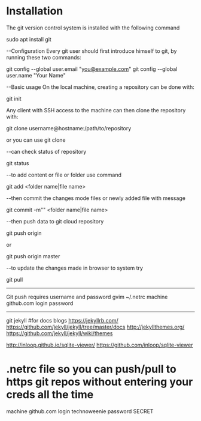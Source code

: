 # Installation
The git version control system is installed with the following command

sudo apt install git

--Configuration
Every git user should first introduce himself to git, by running these two commands:

git config --global user.email "you@example.com"
git config --global user.name "Your Name"

--Basic usage
On the local machine, creating a repository can be done with:

git init

Any client with SSH access to the machine can then clone the repository with:

git clone username@hostname:/path/to/repository

or you can use 
 git clone <http repository url>

--can check status of repository

git status

--to add content or file or folder use command

git add <folder name|file name>

--then commit the changes mode files or newly added file with message

git commit -m"<any message>" <folder name|file name>

--then push data to git cloud repository

git push origin 

or 

git push origin master

--to update the changes made in browser to system try

git pull

----------------
Git push requires username and password
gvim ~/.netrc 
  machine github.com
  login <user>
  password <password>




--------------------
git jekyll
#for docs blogs
https://jekyllrb.com/
https://github.com/jekyll/jekyll/tree/master/docs
http://jekyllthemes.org/
https://github.com/jekyll/jekyll/wiki/themes

http://inloop.github.io/sqlite-viewer/
https://github.com/inloop/sqlite-viewer


# .netrc file so you can push/pull to https git repos without entering your creds all the time 
machine github.com
login technoweenie
password SECRET
